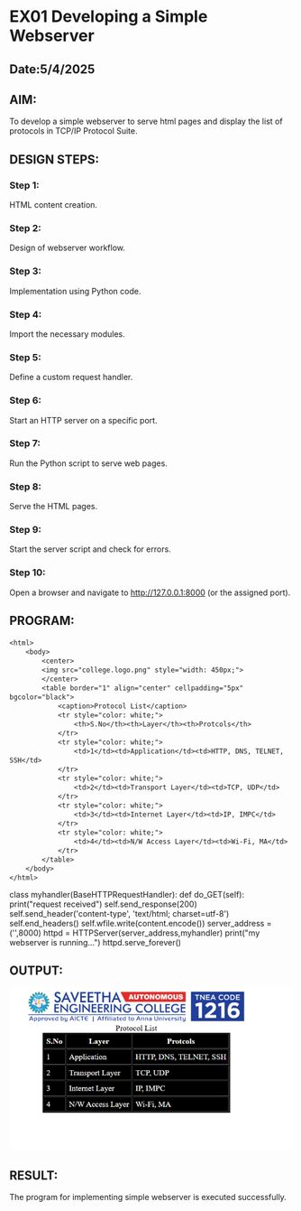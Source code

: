 # EX01 Developing a Simple Webserver
## Date:5/4/2025

## AIM:
To develop a simple webserver to serve html pages and display the list of protocols in TCP/IP Protocol Suite.

## DESIGN STEPS:
### Step 1: 
HTML content creation.

### Step 2:
Design of webserver workflow.

### Step 3:
Implementation using Python code.

### Step 4:
Import the necessary modules.

### Step 5:
Define a custom request handler.

### Step 6:
Start an HTTP server on a specific port.

### Step 7:
Run the Python script to serve web pages.

### Step 8:
Serve the HTML pages.

### Step 9:
Start the server script and check for errors.

### Step 10:
Open a browser and navigate to http://127.0.0.1:8000 (or the assigned port).

## PROGRAM:

```
<html>
    <body>
        <center>
        <img src="college.logo.png" style="width: 450px;">
        </center>
        <table border="1" align="center" cellpadding="5px" bgcolor="black">
            <caption>Protocol List</caption>
            <tr style="color: white;">
                <th>S.No</th><th>Layer</th><th>Protcols</th>
            </tr>
            <tr style="color: white;">
                <td>1</td><td>Application</td><td>HTTP, DNS, TELNET, SSH</td>
            </tr>
            <tr style="color: white;">
                <td>2</td><td>Transport Layer</td><td>TCP, UDP</td>
            </tr>
            <tr style="color: white;">
                <td>3</td><td>Internet Layer</td><td>IP, IMPC</td>
            </tr>
            <tr style="color: white;">
                <td>4</td><td>N/W Access Layer</td><td>Wi-Fi, MA</td>
            </tr>
        </table>
    </body>
</html>
```
class myhandler(BaseHTTPRequestHandler):
    def do_GET(self):
        print("request received")
        self.send_response(200)
        self.send_header('content-type', 'text/html; charset=utf-8')
        self.end_headers()
        self.wfile.write(content.encode())
server_address = ('',8000)
httpd = HTTPServer(server_address,myhandler)
print("my webserver is running...")
httpd.serve_forever()


## OUTPUT:

![output](web_img_1.png)

## RESULT:
The program for implementing simple webserver is executed successfully.
